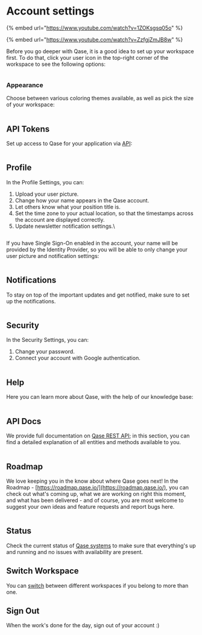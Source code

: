 # Account settings



{% embed url="https://www.youtube.com/watch?v=1ZOKsgsq05o" %}

{% embed url="https://www.youtube.com/watch?v=ZzfgjZmJB8w" %}

Before you go deeper with Qase, it is a good idea to set up your workspace first. To do that, click your user icon in the top-right corner of the workspace to see the following options:

<figure><img src="../.gitbook/assets/image (33).png" alt=""><figcaption></figcaption></figure>

### **Appearance**&#x20;

Choose between various coloring themes available, as well as pick the size of your workspace:

<figure><img src="https://qase.intercom-attachments-7.com/i/o/595187101/ed65814df1dc0df47712adf5/EdWupp4zjuwE2EBkOLjvri_yGdwvuiHbeg0BTql40LYE9vF14K1pjAH6ZLkSCEAwDkWD5XmKr4-XNQ9Ey_QK5huPmGooTHSAs1eFGnQlfraJWgflDikfHwiuT6JcyjtHyT0AAeWut3Y0njjYxEyl9dZFFQ9jgNJM5LcbJZCEIoeGflwc4JRGl-0bOQ" alt=""><figcaption></figcaption></figure>

## API Tokens <a href="#h_660c7da4f7" id="h_660c7da4f7"></a>

Set up access to Qase for your application via [API](https://developers.qase.io/):



<figure><img src="../.gitbook/assets/api token.gif" alt=""><figcaption></figcaption></figure>

## Profile <a href="#h_7f687f3ae8" id="h_7f687f3ae8"></a>

In the Profile Settings, you can:

1. Upload your user picture.
2. Change how your name appears in the Qase account.
3. Let others know what your position title is.
4. Set the time zone to your actual location, so that the timestamps across the account are displayed correctly.
5. Update newsletter notification settings.\


<figure><img src="../.gitbook/assets/image (34).png" alt=""><figcaption></figcaption></figure>

If you have Single Sign-On enabled in the account, your name will be provided by the Identity Provider, so you will be able to only change your user picture and notification settings:

<figure><img src="../.gitbook/assets/Screenshot 2024-07-10 at 2.38.56 PM.png" alt=""><figcaption></figcaption></figure>

## Notifications <a href="#h_5bb873c67a" id="h_5bb873c67a"></a>

To stay on top of the important updates and get notified, make sure to set up the notifications.

<figure><img src="../.gitbook/assets/image (35).png" alt=""><figcaption></figcaption></figure>

## Security <a href="#h_353981ecd5" id="h_353981ecd5"></a>

In the Security Settings, you can:

1. Change your password.
2. Connect your account with Google authentication.

<figure><img src="../.gitbook/assets/image (36).png" alt=""><figcaption></figcaption></figure>

## Help <a href="#h_353981ecd5" id="h_353981ecd5"></a>

Here you can learn more about Qase, with the help of our knowledge base:

<figure><img src="../.gitbook/assets/image (37).png" alt=""><figcaption></figcaption></figure>

## API Docs <a href="#h_3b7693ded9" id="h_3b7693ded9"></a>

We provide full documentation on [Qase REST API](https://developers.qase.io/reference/introduction-to-the-qase-api); in this section, you can find a detailed explanation of all entities and methods available to you.

<figure><img src="../.gitbook/assets/image (38).png" alt=""><figcaption></figcaption></figure>

## Roadmap <a href="#h_37494df7fd" id="h_37494df7fd"></a>

We love keeping you in the know about where Qase goes next! In the Roadmap - [https://roadmap.qase.io/](https://roadmap.qase.io/), you can check out what's coming up, what we are working on right this moment, and what has been delivered - and of course, you are most welcome to suggest your own ideas and feature requests and report bugs here.

<figure><img src="../.gitbook/assets/image (39).png" alt=""><figcaption></figcaption></figure>

## Status <a href="#h_e74c5340c5" id="h_e74c5340c5"></a>

Check the current status of [Qase systems](https://status.qase.io/) to make sure that everything's up and running and no issues with availability are present.

## Switch Workspace <a href="#h_f47e797180" id="h_f47e797180"></a>

You can [switch](https://help.qase.io/en/articles/6778467-how-do-i-switch-between-workspaces) between different workspaces if you belong to more than one.

## Sign Out <a href="#h_3a006cca63" id="h_3a006cca63"></a>

When the work's done for the day, sign out of your account :)
